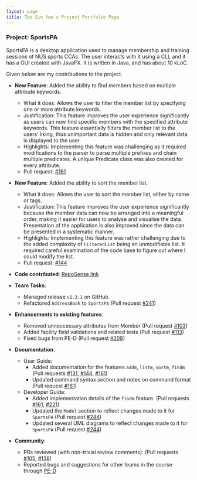 ```yaml
---
layout: page
title: Teo Sin Yee's Project Portfolio Page
---
```


### Project: SportsPA

SportsPA is a desktop application used to manage membership and training sessions of NUS sports CCAs.
The user interacts with it using a CLI, and it has a GUI created with JavaFX. It is written in Java, and has about 10 kLoC.

Given below are my contributions to the project.

* **New Feature**: Added the ability to find members based on multiple attribute keywords.
    * What it does: Allows the user to filter the member list by specifying one or more attribute keywords.
    * Justification: This feature improves the user experience significantly as users can now find specific members with the specified attribute keywords. This feature essentially filters the member list to the users' liking, thus unimportant data is hidden and only relevant data is displayed to the user.
    * Highlights: Implementing this feature was challenging as it required modifications to the parser to parse multiple prefixes and chain multiple predicates. A unique Predicate class was also created for every attribute.
    * Pull request: [\#161](https://github.com/AY2122S1-CS2103T-W12-1/tp/pull/161)
* **New Feature**: Added the ability to sort the member list.
    * What it does: Allows the user to sort the member list, either by name or tags.
    * Justification: This feature improves the user experience significantly because the member data can now be arranged into a meaningful order, making it easier for users to analyse and visualise the data. Presentation of the application is also improved since the data can be presented in a systematic manner.
    * Highlights: Implementing this feature was rather challenging due to the added complexity of `FilteredList` being an unmodifiable list. It required careful examination of the code base to figure out where I could modify the list.
    * Pull request: [\#144](https://github.com/AY2122S1-CS2103T-W12-1/tp/pull/144)
  
* **Code contributed**: [RepoSense link](https://nus-cs2103-ay2122s1.github.io/tp-dashboard/?search=sinyee&sort=groupTitle&sortWithin=title&timeframe=commit&mergegroup=&groupSelect=groupByRepos&breakdown=true&checkedFileTypes=docs~functional-code~test-code~other&since=2021-09-17&tabOpen=true&tabType=zoom&zA=tsinyee&zR=AY2122S1-CS2103T-W12-1%2Ftp%5Bmaster%5D&zACS=221.19108280254778&zS=2021-09-17&zFS=w12&zU=2021-11-05&zMG=false&zFTF=commit&zFGS=groupByRepos&zFR=false)

* **Team Tasks**:
    * Managed release `v1.3.1` on GitHub
    * Refactored `AddressBook` to `SportsPA` (Pull request [\#241](https://github.com/AY2122S1-CS2103T-W12-1/tp/pull/241))

* **Enhancements to existing features**:
    * Removed unneccessary attributes from Member  (Pull request [\#103](https://github.com/AY2122S1-CS2103T-W12-1/tp/pull/103))
    * Added facility field validations and related tests (Pull request [\#113](https://github.com/AY2122S1-CS2103T-W12-1/tp/pull/113))
    * Fixed bugs from PE-D (Pull request [\#209](https://github.com/AY2122S1-CS2103T-W12-1/tp/pull/209))

* **Documentation**:
    * User Guide:
        * Added documentation for the features `addm`, `listm`, `sortm`, `findm` (Pull requests [\#131](https://github.com/AY2122S1-CS2103T-W12-1/tp/pull/131),
          [\#144](https://github.com/AY2122S1-CS2103T-W12-1/tp/pull/144), [\#161](https://github.com/AY2122S1-CS2103T-W12-1/tp/pull/161))
        * Updated command syntax section and notes on command format (Pull request [\#161](https://github.com/AY2122S1-CS2103T-W12-1/tp/pull/161))
    * Developer Guide:
        * Added implementation details of the `findm` feature. (Pull requests [\#161](https://github.com/AY2122S1-CS2103T-W12-1/tp/pull/161), [\#221](https://github.com/AY2122S1-CS2103T-W12-1/tp/pull/221))
        * Updated the `Model` section to reflect changes made to it for `SportsPA` (Pull request [\#244](https://github.com/AY2122S1-CS2103T-W12-1/tp/pull/244))
        * Updated several UML diagrams to reflect changes made to it for `SportsPA` (Pull request [\#244](https://github.com/AY2122S1-CS2103T-W12-1/tp/pull/244))

* **Community**:
    * PRs reviewed (with non-trivial review comments): (Pull requests [\#105](https://github.com/AY2122S1-CS2103T-W12-1/tp/pull/105), [\#138](https://github.com/AY2122S1-CS2103T-W12-1/tp/pull/138))
    * Reported bugs and suggestions for other teams in the course through [PE-D](https://github.com/tsinyee/ped/issues)
